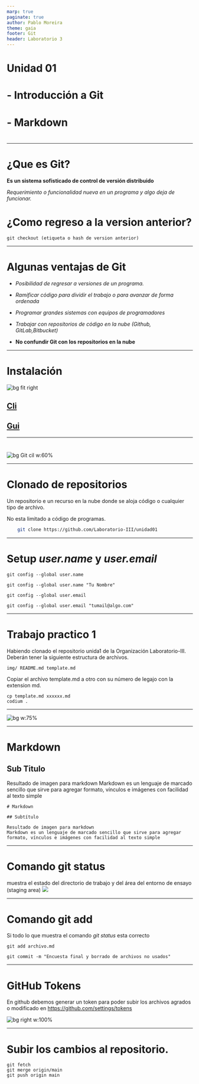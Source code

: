 ```yaml
---
marp: true
paginate: true
author: Pablo Moreira
theme: gaia
footer: Git
header: Laboratorio 3
---
```

# Unidad 01
# - Introducción a Git
# - Markdown
# <!-- Presentación-->
---
# ¿Que es  Git?

**Es un sistema sofisticado de control de versión distribuido**

*Requerimiento o funcionalidad nueva en un programa y algo deja de funcionar.*

# ¿Como regreso a la version anterior?

`git checkout (etiqueta o hash de version anterior)`

---
# Algunas ventajas de Git
- *Posibilidad de regresar a versiones de un programa.*

- *Ramificar código para dividir el trabajo o para avanzar de forma ordenada*

- *Programar grandes sistemas con equipos de programadores*

- *Trabajar con repositorios de código en la nube (Github, GitLab,Bitbucket)*

- **No confundir Git con los repositorios en la nube**

---
# Instalación

![bg fit right](https://git-scm.com/images/logos/downloads/Git-Logo-2Color.png)
## [Cli](https://git-scm.com/download)
## [Gui](https://git-scm.com/downloads/guis)

---
# 
![bg Git cil w:60%](img/gitbahs.png)

---
# Clonado de repositorios

Un repositorio e un recurso en la nube donde se aloja código o cualquier tipo de archivo.

No esta limitado a código de programas. 

```bash
    git clone https://github.com/Laboratorio-III/unidad01
```

---
# Setup *user.name* y *user.email*
```
git config --global user.name

git config --global user.name "Tu Nombre"

git config --global user.email

git config --global user.email "tumail@algo.com"

```
---
# Trabajo practico 1

Habiendo clonado el repositorio unida1 de la Organización Laboratorio-III. Deberán tener la siguiente estructura de archivos.

``` shell
img/ README.md template.md
```
Copiar el archivo template.md a otro con su número de legajo con la extension md.
```
cp template.md xxxxxx.md
codium .
```
---

![bg w:75% ](img/codium.png)

---
# Markdown
## Sub Titulo

Resultado de imagen para markdown
Markdown es un lenguaje de marcado sencillo que sirve para agregar formato, vínculos e imágenes con facilidad al texto simple
```
# Markdown

## Subtítulo

Resultado de imagen para markdown
Markdown es un lenguaje de marcado sencillo que sirve para agregar formato, vínculos e imágenes con facilidad al texto simple
```
---

# Comando **git status**
muestra el estado del directorio de trabajo y del área del entorno de ensayo (staging area)
![](img/stagingarea.png)

---
# Comando **git add**

Si todo lo que muestra el comando *git status* esta correcto
```
git add archivo.md 
```


```
git commit -m "Encuesta final y borrado de archivos no usados"
```
---
# GitHub Tokens

En github debemos generar un token para poder subir los archivos agrados o modificado en https://github.com/settings/tokens

![bg right w:100%](img/githubToken.png)

---
# Subir los cambios al repositorio.
```
git fetch 
git merge origin/main 
git push origin main 
```
